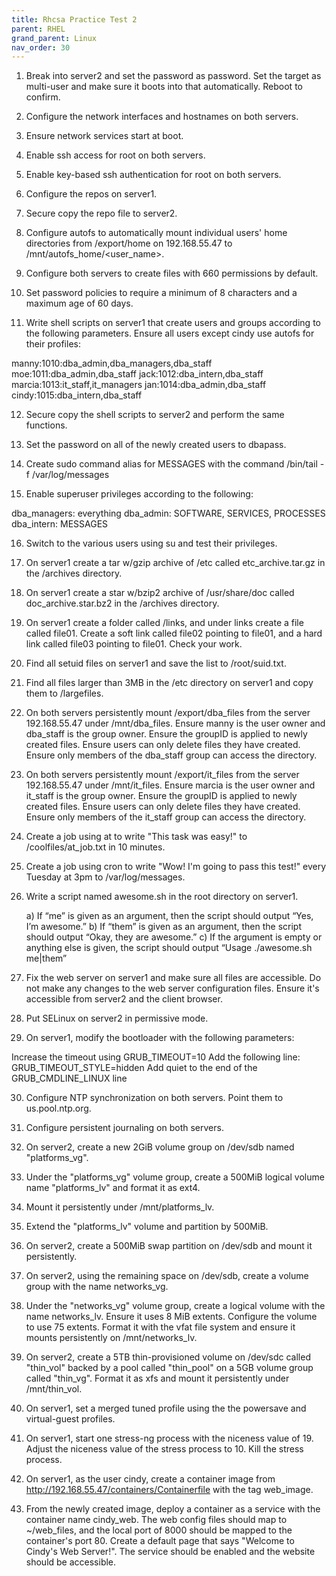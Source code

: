 ```yaml
---
title: Rhcsa Practice Test 2
parent: RHEL
grand_parent: Linux
nav_order: 30
---
```


1. Break into server2 and set the password as password. Set the target as multi-user and make sure it boots into that automatically. Reboot to confirm.

2. Configure the network interfaces and hostnames on both servers.

3. Ensure network services start at boot.

4. Enable ssh access for root on both servers.

5. Enable key-based ssh authentication for root on both servers.

6. Configure the repos on server1.

7. Secure copy the repo file to server2.

8. Configure autofs to automatically mount individual users' home directories from /export/home on 192.168.55.47 to /mnt/autofs_home/<user_name>.

9. Configure both servers to create files with 660 permissions by default.

10. Set password policies to require a minimum of 8 characters and a maximum age of 60 days.

11. Write shell scripts on server1 that create users and groups according to the following parameters. Ensure all users except cindy use autofs for their profiles:

manny:1010:dba_admin,dba_managers,dba_staff
moe:1011:dba_admin,dba_staff
jack:1012:dba_intern,dba_staff
marcia:1013:it_staff,it_managers
jan:1014:dba_admin,dba_staff
cindy:1015:dba_intern,dba_staff

12. Secure copy the shell scripts to server2 and perform the same functions.

13. Set the password on all of the newly created users to dbapass.

14. Create sudo command alias for MESSAGES with the command /bin/tail -f /var/log/messages

15. Enable superuser privileges according to the following:

dba_managers: everything
dba_admin: SOFTWARE, SERVICES, PROCESSES
dba_intern: MESSAGES

16. Switch to the various users using su and test their privileges.

17. On server1 create a tar w/gzip archive of /etc called etc_archive.tar.gz in the /archives directory.

18. On server1 create a star w/bzip2 archive of /usr/share/doc called doc_archive.star.bz2 in the /archives directory.

19. On server1 create a folder called /links, and under links create a file called file01. Create a soft link called file02 pointing to file01, and a hard link called file03 pointing to file01. Check your work.

20. Find all setuid files on server1 and save the list to /root/suid.txt.

21. Find all files larger than 3MB in the /etc directory on server1 and copy them to /largefiles.

22. On both servers persistently mount /export/dba_files from the server 192.168.55.47 under /mnt/dba_files. Ensure manny is the user owner and dba_staff is the group owner. Ensure the groupID is applied to newly created files. Ensure users can only delete files they have created. Ensure only members of the dba_staff group can access the directory.

23. On both servers persistently mount /export/it_files from the server 192.168.55.47 under /mnt/it_files. Ensure marcia is the user owner and it_staff is the group owner. Ensure the groupID is applied to newly created files. Ensure users can only delete files they have created. Ensure only members of the it_staff group can access the directory.

24. Create a job using at to write "This task was easy!" to /coolfiles/at_job.txt in 10 minutes.

25. Create a job using cron to write "Wow! I'm going to pass this test!" every Tuesday at 3pm to /var/log/messages.

26. Write a script named awesome.sh in the root directory on server1.

    a) If “me” is given as an argument, then the script should output “Yes, I’m awesome.”
    b) If “them” is given as an argument, then the script should output “Okay, they are awesome.”
    c) If the argument is empty or anything else is given, the script should output “Usage ./awesome.sh me|them”

27. Fix the web server on server1 and make sure all files are accessible. Do not make any changes to the web server configuration files. Ensure it's accessible from server2 and the client browser.

28. Put SELinux on server2 in permissive mode.

29. On server1, modify the bootloader with the following parameters:

Increase the timeout using GRUB_TIMEOUT=10
Add the following line: GRUB_TIMEOUT_STYLE=hidden
Add quiet to the end of the GRUB_CMDLINE_LINUX line

30. Configure NTP synchronization on both servers. Point them to us.pool.ntp.org.

31. Configure persistent journaling on both servers.

32. On server2, create a new 2GiB volume group on /dev/sdb named "platforms_vg".

33. Under the "platforms_vg" volume group, create a 500MiB logical volume name "platforms_lv" and format it as ext4.

34. Mount it persistently under /mnt/platforms_lv.

35. Extend the "platforms_lv" volume and partition by 500MiB.

36. On server2, create a 500MiB swap partition on /dev/sdb and mount it persistently.

37. On server2, using the remaining space on /dev/sdb, create a volume group with the name networks_vg.

38. Under the "networks_vg" volume group, create a logical volume with the name networks_lv. Ensure it uses 8 MiB extents. Configure the volume to use 75 extents. Format it with the vfat file system and ensure it mounts persistently on /mnt/networks_lv.

39. On server2, create a 5TB thin-provisioned volume on /dev/sdc called "thin_vol" backed by a pool called "thin_pool" on a 5GB volume group called "thin_vg". Format it as xfs and mount it persistently under /mnt/thin_vol.

40. On server1, set a merged tuned profile using the the powersave and virtual-guest profiles.

41. On server1, start one stress-ng process with the niceness value of 19. Adjust the niceness value of the stress process to 10. Kill the stress process.

42. On server1, as the user cindy, create a container image from http://192.168.55.47/containers/Containerfile with the tag web_image.

43. From the newly created image, deploy a container as a service with the container name cindy_web. The web config files should map to ~/web_files, and the local port of 8000 should be mapped to the container's port 80. Create a default page that says "Welcome to Cindy's Web Server!". The service should be enabled and the website should be accessible.
